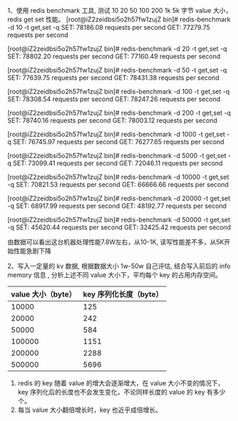 1、使用 redis benchmark 工具, 测试 10 20 50 100 200 1k 5k 字节 value 大小，redis get set 性能。
[root@iZ2zeidbsi5o2h57fw1zujZ bin]#  redis-benchmark -d 10 -t get,set -q
SET: 78186.08 requests per second
GET: 77279.75 requests per second

[root@iZ2zeidbsi5o2h57fw1zujZ bin]#  redis-benchmark -d 20 -t get,set -q
SET: 78802.20 requests per second
GET: 77160.49 requests per second

[root@iZ2zeidbsi5o2h57fw1zujZ bin]#  redis-benchmark -d 50 -t get,set -q
SET: 77639.75 requests per second
GET: 78431.38 requests per second

[root@iZ2zeidbsi5o2h57fw1zujZ bin]#  redis-benchmark -d 100 -t get,set -q
SET: 78308.54 requests per second
GET: 78247.26 requests per second

[root@iZ2zeidbsi5o2h57fw1zujZ bin]#  redis-benchmark -d 200 -t get,set -q
SET: 78740.16 requests per second
GET: 78003.12 requests per second

[root@iZ2zeidbsi5o2h57fw1zujZ bin]#  redis-benchmark -d 1000 -t get,set -q
SET: 76745.97 requests per second
GET: 76277.65 requests per second

[root@iZ2zeidbsi5o2h57fw1zujZ bin]#  redis-benchmark -d 5000 -t get,set -q
SET: 73099.41 requests per second
GET: 72046.11 requests per second

[root@iZ2zeidbsi5o2h57fw1zujZ bin]#  redis-benchmark -d 10000 -t get,set -q
SET: 70821.53 requests per second
GET: 66666.66 requests per second

[root@iZ2zeidbsi5o2h57fw1zujZ bin]#  redis-benchmark -d 20000 -t get,set -q
SET: 68917.99 requests per second
GET: 48192.77 requests per second

[root@iZ2zeidbsi5o2h57fw1zujZ bin]#  redis-benchmark -d 50000 -t get,set -q
SET: 45620.44 requests per second
GET: 32425.42 requests per second



由数据可以看出这台机器处理性能7.8W左右，从10-1K, 读写性能差不多，从5K开始性能急剧下降


2、写入一定量的 kv 数据, 根据数据大小 1w-50w 自己评估, 结合写入前后的 info memory 信息 , 分析上述不同 value 大小下，平均每个 key 的占用内存空间。


| value 大小（byte） | key 序列化长度（byte） |
|----------------|-----------------|
| 10000          | 125             |
| 20000          | 242             |
| 50000          | 584             |
| 100000         | 1151            |
| 200000         | 2288            |
| 500000         | 5696            |

1. redis 的 key 随着 value 的增大会逐渐增大，在 value 大小不变的情况下，key 序列化后的长度也不会发生变化，不论同样长度的 value 的 key 有多少个。
2. 每当 value 大小翻倍增长时，key 也近乎成倍增长。